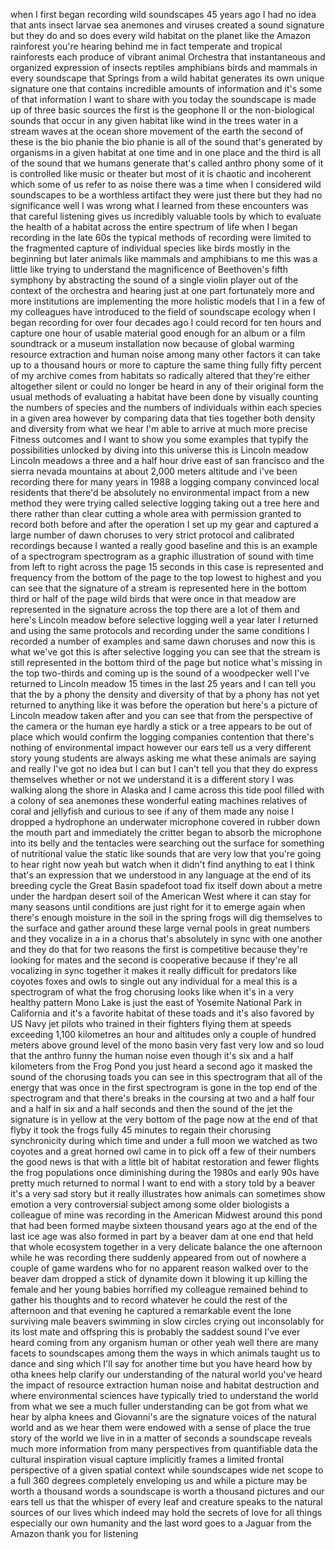 
when I first began recording wild
soundscapes 45 years ago I had no idea
that ants insect larvae sea anemones and
viruses created a sound signature but
they do and so does every wild habitat
on the planet like the Amazon rainforest
you&#39;re hearing behind me in fact
temperate and tropical rainforests each
produce of vibrant animal Orchestra that
instantaneous and organized expression
of insects reptiles amphibians birds and
mammals in every soundscape that Springs
from a wild habitat generates its own
unique signature one that contains
incredible amounts of information and
it&#39;s some of that information I want to
share with you today the soundscape is
made up of three basic sources the first
is the geophone II or the non-biological
sounds that occur in any given habitat
like wind in the trees water in a stream
waves at the ocean shore movement of the
earth the second of these is the bio
phanie the bio phanie is all of the
sound that&#39;s generated by organisms in a
given habitat at one time and in one
place and the third is all of the sound
that we humans generate that&#39;s called
anthro phony some of it is controlled
like music or theater but most of it is
chaotic and incoherent which some of us
refer to as noise there was a time when
I considered wild soundscapes to be a
worthless artifact they were just there
but they had no significance well I was
wrong what I learned from these
encounters was that careful listening
gives us incredibly valuable tools by
which to evaluate the health of a
habitat across the entire spectrum of
life
when I began recording in the late 60s
the typical methods of recording were
limited to the fragmented capture of
individual species like birds mostly in
the beginning but later animals like
mammals and amphibians to me this was a
little like trying to understand the
magnificence of Beethoven&#39;s fifth
symphony by abstracting the sound of a
single violin player out of the context
of the orchestra and hearing just at one
part fortunately more and more
institutions are implementing the more
holistic models that I in a few of my
colleagues have introduced to the field
of soundscape ecology when I began
recording for over four decades ago I
could record for ten hours and capture
one hour of usable material good enough
for an album or a film soundtrack or a
museum installation now because of
global warming resource extraction and
human noise among many other factors it
can take up to a thousand hours or more
to capture the same thing fully fifty
percent of my archive comes from
habitats so radically altered that
they&#39;re either altogether silent or
could no longer be heard in any of their
original form the usual methods of
evaluating a habitat have been done by
visually counting the numbers of species
and the numbers of individuals within
each species in a given area however by
comparing data that ties together both
density and diversity from what we hear
I&#39;m able to arrive at much more precise
Fitness outcomes and I want to show you
some examples that typify the
possibilities unlocked by diving into
this universe this is Lincoln meadow
Lincoln meadows a three and a half hour
drive east of san francisco and the
sierra nevada mountains at about 2,000
meters altitude and i&#39;ve been recording
there for many years in 1988 a logging
company convinced local residents that
there&#39;d be absolutely no environmental
impact from a new method they were
trying called selective logging taking
out a tree here and there rather than
clear cutting a whole area with
permission granted to record both before
and after the operation I set up my gear
and captured a large number of dawn
choruses to very strict protocol and
calibrated recordings because I wanted a
really good baseline and this is an
example of a spectrogram spectrogram as
a graphic illustration of sound with
time from left to right across the page
15 seconds in this case is represented
and frequency from the bottom of the
page to the top lowest to highest and
you can see that the signature of a
stream is represented here in the bottom
third or half of the page wild birds
that were once in that meadow are
represented in the signature across the
top there are a lot of them and here&#39;s
Lincoln meadow before selective logging
well a year later I returned and using
the same protocols and recording under
the same conditions I recorded a number
of examples and same dawn choruses and
now this is what we&#39;ve got this is after
selective logging you can see that the
stream is still represented in the
bottom third of the page but notice
what&#39;s missing in the top two-thirds
and coming up is the sound of a
woodpecker well I&#39;ve returned to Lincoln
meadow 15 times in the last 25 years and
I can tell you that the by a phony the
density and diversity of that by a phony
has not yet returned to anything like it
was before the operation but here&#39;s a
picture of Lincoln meadow taken after
and you can see that from the
perspective of the camera or the human
eye hardly a stick or a tree appears to
be out of place which would confirm the
logging companies contention that
there&#39;s nothing of environmental impact
however our ears tell us a very
different story young students are
always asking me what these animals are
saying and really I&#39;ve got no idea but I
can but I can&#39;t tell you that they do
express themselves whether or not we
understand it is a different story I was
walking along the shore in Alaska and I
came across this tide pool filled with a
colony of sea anemones these wonderful
eating machines relatives of coral and
jellyfish and curious to see if any of
them made any noise I dropped a
hydrophone an underwater microphone
covered in rubber down the mouth part
and immediately the critter began to
absorb the microphone into its belly and
the tentacles were searching out the
surface for something of nutritional
value the static like sounds that are
very low that you&#39;re going to hear right
now
yeah but watch when it didn&#39;t find
anything to eat I think that&#39;s an
expression that we understood in any
language at the end of its breeding
cycle the Great Basin spadefoot toad fix
itself down about a metre under the
hardpan desert soil of the American West
where it can stay for many seasons until
conditions are just right for it to
emerge again when there&#39;s enough
moisture in the soil in the spring frogs
will dig themselves to the surface and
gather around these large vernal pools
in great numbers and they vocalize in a
in a chorus that&#39;s absolutely in sync
with one another and they do that for
two reasons the first is competitive
because they&#39;re looking for mates and
the second is cooperative because if
they&#39;re all vocalizing in sync together
it makes it really difficult for
predators like coyotes foxes and owls to
single out any individual for a meal
this is a spectrogram of what the frog
chorusing looks like when it&#39;s in a very
healthy pattern
Mono Lake is just the east of Yosemite
National Park in California and it&#39;s a
favorite habitat of these toads and it&#39;s
also favored by US Navy jet pilots who
trained in their fighters flying them at
speeds exceeding 1,100 kilometres an
hour and altitudes only a couple of
hundred meters above ground level of the
mono basin very fast very low and so
loud that the anthro funny the human
noise even though it&#39;s six and a half
kilometers from the Frog Pond you just
heard a second ago it masked the sound
of the chorusing toads you can see in
this spectrogram that all of the energy
that was once in the first spectrogram
is gone in the top end of the
spectrogram and that there&#39;s breaks in
the coursing at two and a half four and
a half in six and a half seconds and
then the sound of the jet the signature
is in yellow at the very bottom of the
page
now at the end of that flyby it took the
frogs fully 45 minutes to regain their
chorusing synchronicity during which
time and under a full moon we watched as
two coyotes and a great horned owl came
in to pick off a few of their numbers
the good news is that with a little bit
of habitat restoration and fewer flights
the frog populations once diminishing
during the 1980s and early 90s have
pretty much returned to normal I want to
end with a story told by a beaver it&#39;s a
very sad story but it really illustrates
how animals can sometimes show emotion a
very controversial subject among some
older biologists a colleague of mine was
recording in the American Midwest around
this pond that had been formed maybe
sixteen thousand years ago at the end of
the last ice age was also formed in part
by a beaver dam at one end that held
that whole ecosystem together in a very
delicate balance the one afternoon while
he was recording there suddenly appeared
from out of nowhere a couple of game
wardens who for no apparent reason
walked over to the beaver dam dropped a
stick of dynamite down it blowing it up
killing the female and her young babies
horrified my colleague remained behind
to gather his thoughts and to record
whatever he could the rest of the
afternoon and that evening he captured a
remarkable event the lone surviving male
beavers swimming in slow circles crying
out inconsolably for its lost mate and
offspring this is probably the saddest
sound I&#39;ve ever heard coming from any
organism human or other
yeah well there are many facets to
soundscapes among them the ways in which
animals taught us to dance and sing
which I&#39;ll say for another time but you
have heard how by otha knees help
clarify our understanding of the natural
world you&#39;ve heard the impact of
resource extraction human noise and
habitat destruction and where
environmental sciences have typically
tried to understand the world from what
we see a much fuller understanding can
be got from what we hear by alpha knees
and Giovanni&#39;s are the signature voices
of the natural world and as we hear them
were endowed with a sense of place the
true story of the world we live in in a
matter of seconds a soundscape reveals
much more information from many
perspectives from quantifiable data the
cultural inspiration visual capture
implicitly frames a limited frontal
perspective of a given spatial context
while soundscapes wide net scope to a
full 360 degrees completely enveloping
us and while a picture may be worth a
thousand words a soundscape is worth a
thousand pictures and our ears tell us
that the whisper of every leaf and
creature speaks to the natural sources
of our lives which indeed may hold the
secrets of love for all things
especially our own humanity and
the last word goes to a Jaguar from the
Amazon thank you for listening
